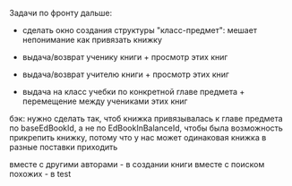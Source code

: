 Задачи по фронту дальше:

- сделать окно создания структуры "класс-предмет": мешает непонимание как привязать книжку

- выдача/возврат ученику книги + просмотр этих книг

- выдача/возврат учителю книги + просмотр этих книг

- выдача на класс учебки по конкретной главе предмета + перемещение между учениками этих книг

бэк: нужно сделать так, чтоб книжка привязывалась к главе предмета по baseEdBookId, а не по EdBookInBalanceId, чтобы была возможность прикрепить книжку, потому что у нас может одинаковая книжка в разные поставки приходить


вместе с другими авторами - в создании книги
вместе с поиском похожих - в test